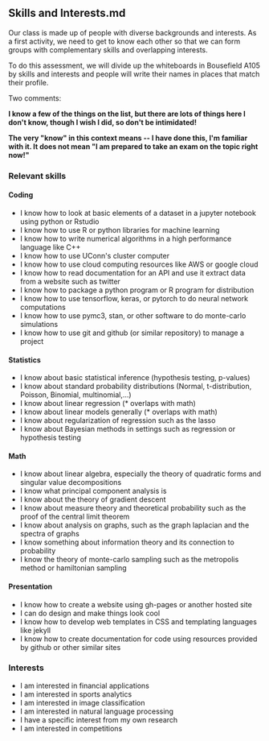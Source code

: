 ## Skills and Interests.md

Our class is made up of people with diverse backgrounds and interests.  As a first activity,
we need to get to know each other so that we can form groups with complementary skills and
overlapping interests.

To do this assessment, we will divide up the whiteboards in Bousefield A105 by skills
and interests and people will write their names in places that match their profile.

Two comments:

**I know a few of the things on the list, but there are lots of things here  I don't know,
though I wish I did, so don't be intimidated!**

**The very "know" in this context means -- I have done this, I'm familiar with it. It does  not
mean "I am prepared
to take an exam on the topic right now!"**

### Relevant skills

#### Coding

- I know how to look at basic elements of a dataset in a jupyter notebook using python or Rstudio
- I know how to use R or python libraries for machine learning 
- I know how to write numerical algorithms in a high performance language like C++
- I know how to use UConn's cluster computer
- I know how to use cloud computing resources like AWS or google cloud
- I know how to read documentation for an API and use it extract data from a website such as twitter
- I know how to package a python program or R program for distribution
- I know how to use tensorflow, keras, or pytorch to do neural network computations
- I know how to use pymc3, stan, or other software to do monte-carlo simulations
- I know how to use git and github (or similar repository) to manage a project

#### Statistics 

- I know about basic statistical inference (hypothesis testing, p-values)
- I know about standard probability distributions (Normal, t-distribution, Poisson, Binomial, multinomial,...)
- I know about linear regression (* overlaps with math)
- I know about linear models generally (* overlaps with math)
- I know about regularization of regression such as the lasso 
- I know about Bayesian methods in settings such as regression or hypothesis testing

#### Math

- I know about linear algebra, especially the theory of quadratic forms and singular value decompositions
- I know what principal component analysis is
- I know about the theory of gradient descent
- I know about measure theory and theoretical probability such as the proof of the central limit theorem
- I know about analysis on graphs, such as the graph laplacian and the spectra of graphs
- I know something about information theory and its connection to probability
- I know the theory of monte-carlo sampling such as the metropolis method or hamiltonian sampling

#### Presentation

- I know how to create a website using gh-pages or another hosted site
- I can do design and make things look cool
- I know how to develop web templates in CSS and templating languages like jekyll
- I know how to create documentation for code using resources provided by github or other similar sites

### Interests

- I am interested in financial applications
- I am interested in sports analytics
- I am interested in image classification
- I am interested in natural language processing
- I have a specific interest from my own research
- I am interested in competitions
